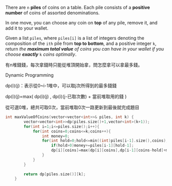 There are `n` **piles** of coins on a table. Each pile consists of a **positive number** of coins of assorted denominations.

In one move, you can choose any coin on **top** of any pile, remove it, and add it to your wallet.

Given a list `piles`, where `piles[i]` is a list of integers denoting the composition of the `ith` pile from **top to bottom**, and a positive integer `k`, return _the **maximum total value** of coins you can have in your wallet if you choose **exactly**_ `k` _coins optimally_.

有n堆錢錢，每次拿錢時只能從堆頂開始拿，問怎麼拿可以拿最多錢。

Dynamic Programming

dp(i)(j)：表示從0~i-1堆中，可以取j次所得到的最多錢錢

dp(i)(j)=max( dp(i)(j) , dp(i)(j-已取次數) + 當前堆取用的錢 )

從可選0堆，總共可取0次，當前堆取0次一路更新到最後就完成題目
```cpp
int maxValueOfCoins(vector<vector<int>>& piles, int k) {
        vector<vector<int>>dp(piles.size()+1,vector<int>(k+1));
        for(int i=1;i<=piles.size();i++){
            for(int coins=0;coins<=k;coins++){
                int money=0;
                for(int hold=0;hold<=min((int)piles[i-1].size(),coins);hold++){
                    if(hold>0)money+=piles[i-1][hold-1];
                    dp[i][coins]=max(dp[i][coins],dp[i-1][coins-hold]+money);
                }
            }
        }
        
        return dp[piles.size()][k];
    }
```